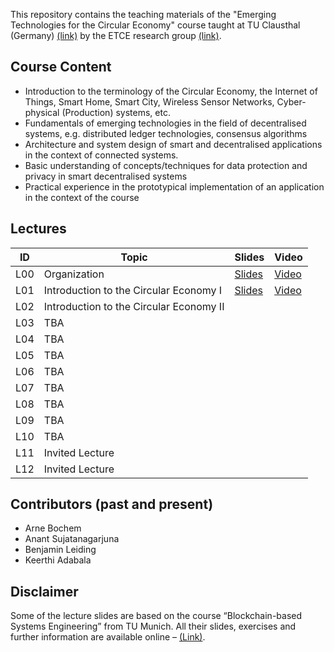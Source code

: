 This repository contains the teaching materials of the "Emerging Technologies for the Circular Economy" course taught at TU Clausthal (Germany) [(link)](https://www.isse.tu-clausthal.de/en/) by the ETCE research group [(link)](https://etce-lab.com).

## Course Content

- Introduction to the terminology of the Circular Economy, the Internet of Things, Smart Home, Smart City, Wireless Sensor Networks, Cyber-physical (Production) systems, etc.
- Fundamentals of emerging technologies in the field of decentralised systems, e.g. distributed ledger technologies, consensus algorithms
- Architecture and system design of smart and decentralised applications in the context of connected systems.
- Basic understanding of concepts/techniques for data protection and privacy in smart decentralised systems
- Practical experience in the prototypical implementation of an application in the context of the course

## Lectures

| ID    | Topic                                   | Slides                                                | Video |
|-------|-----------------------------------------|-------------------------------------------------------|-------|
| L00   | Organization                            | [Slides](ETCE-L00-Organization.pdf)                   | [Video](https://video.tu-clausthal.de/vorlesung/emerging-technologies-for-the-circular-economy-ss22_1268.html?jwsource=cl) |
| L01   | Introduction to the Circular Economy I  | [Slides](ETCE-L01-Introduction-to-the-CE--PART-1.pdf) | [Video](https://video.tu-clausthal.de/vorlesung/emerging-technologies-for-the-circular-economy-ss22_1268.html?jwsource=cl) |
| L02   | Introduction to the Circular Economy II |                                                       |       |
| L03   | TBA                                     |                                                       |       |
| L04   | TBA                                     |                                                       |       |
| L05   | TBA                                     |                                                       |       |
| L06   | TBA                                     |                                                       |       |
| L07   | TBA                                     |                                                       |       |
| L08   | TBA                                     |                                                       |       |
| L09   | TBA                                     |                                                       |       |
| L10   | TBA                                     |                                                       |       |
| L11   | Invited Lecture                         |                                                       |       |
| L12   | Invited Lecture                         |                                                       |       |

## Contributors (past and present)
- Arne Bochem
- Anant Sujatanagarjuna
- Benjamin Leiding
- Keerthi Adabala

## Disclaimer

Some of the lecture slides are based on the course “Blockchain-based Systems Engineering” from TU Munich. All their slides, exercises and further information are available online – [(Link)](https://github.com/sebischair/bbse).
